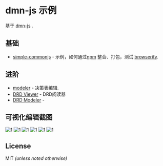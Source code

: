 # dmn-js 示例

基于 [dmn-js](https://github.com/supermy/dmn-js) .


## 基础

* [simple-commonjs](https://github.com/supermy/dmn-js-online/tree/master/simple-commonjs) - 示例，如何通过[npm](http://npmjs.org) 整合、打包，测试 [browserify](http://browserify.org).


## 进阶

* [modeler](https://github.com/supermy/dmn-js-online/tree/master/modeler) - 决策表编辑.
* [DRD Viewer](https://github.com/supermy/dmn-js-online/tree/master/drd-viewer) - DRD阅读器
* [DRD Modeler](https://github.com/supermy/dmn-js-online/tree/master/drd-modeler) - 


## 可视化编辑截图

<img src="https://github.com/supermy/dmn-js-online/raw/master/drd-modeler/docs/dmn-1.png"  alt="1">
<img src="https://github.com/supermy/dmn-js-online/raw/master/drd-modeler/docs/dmn-2.png"  alt="1">
<img src="https://github.com/supermy/dmn-js-online/raw/master/drd-modeler/docs/dmn-3.png"  alt="1">
<img src="https://github.com/supermy/dmn-js-online/raw/master/drd-modeler/docs/dmn-4.png"  alt="1">
<img src="https://github.com/supermy/dmn-js-online/raw/master/drd-modeler/docs/dmn-5.png"  alt="1">
<img src="https://github.com/supermy/dmn-js-online/raw/master/drd-modeler/docs/dmn-6.png"  alt="1">



## License

MIT _(unless noted otherwise)_
